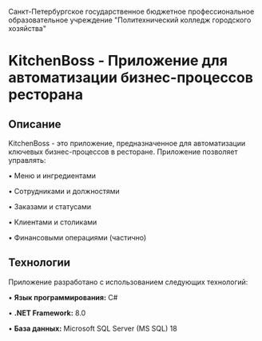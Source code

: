 Санкт-Петербургское государственное бюджетное профессиональное образовательное учреждение "Политехнический колледж
городского хозяйства"
# KitchenBoss - Приложение для автоматизации бизнес-процессов ресторана

## Описание

KitchenBoss - это приложение, предназначенное для автоматизации ключевых бизнес-процессов в ресторане.  Приложение позволяет управлять:

•   Меню и ингредиентами

•   Сотрудниками и должностями

•   Заказами и статусами

•   Клиентами и столиками

•   Финансовыми операциями (частично)

## Технологии

Приложение разработано с использованием следующих технологий:

•   **Язык программирования:** C#

•   **.NET Framework:** 8.0

•   **База данных:** Microsoft SQL Server (MS SQL) 18
